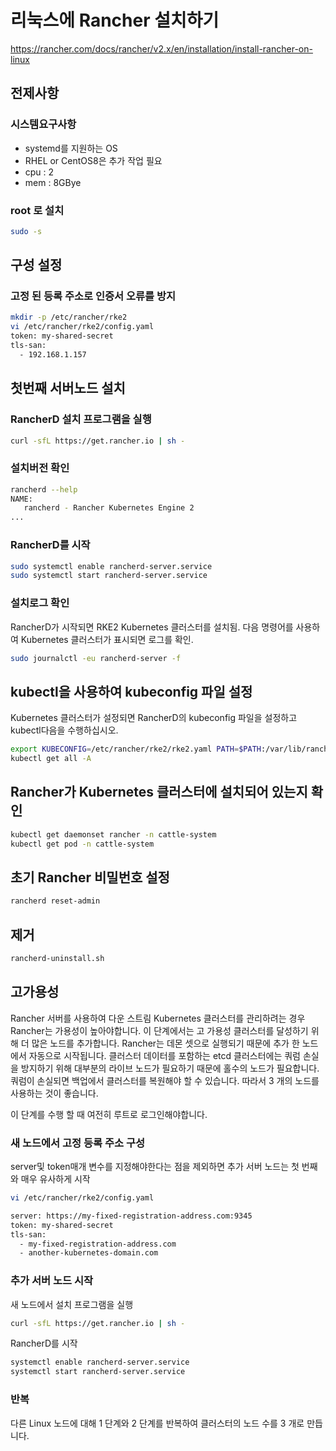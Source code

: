 # 리눅스에 Rancher 설치하기
https://rancher.com/docs/rancher/v2.x/en/installation/install-rancher-on-linux

## 전제사항
### 시스템요구사항
- systemd를 지원하는 OS
- RHEL or CentOS8은 추가 작업 필요
- cpu : 2
- mem : 8GBye

### root 로 설치
```bash
sudo -s
```

## 구성 설정
### 고정 된 등록 주소로 인증서 오류를 방지
```bash
mkdir -p /etc/rancher/rke2
vi /etc/rancher/rke2/config.yaml
token: my-shared-secret
tls-san:
  - 192.168.1.157
```

## 첫번째 서버노드 설치
### RancherD 설치 프로그램을 실행
```bash
curl -sfL https://get.rancher.io | sh -
```

### 설치버전 확인
```bash
rancherd --help
NAME:
   rancherd - Rancher Kubernetes Engine 2
...
```

### RancherD를 시작
```bash
sudo systemctl enable rancherd-server.service
sudo systemctl start rancherd-server.service
```

### 설치로그 확인
RancherD가 시작되면 RKE2 Kubernetes 클러스터를 설치됨.
다음 명령어를 사용하여 Kubernetes 클러스터가 표시되면 로그를 확인.
```bash
sudo journalctl -eu rancherd-server -f
```

## kubectl을 사용하여 kubeconfig 파일 설정
Kubernetes 클러스터가 설정되면 RancherD의 kubeconfig 파일을 설정하고 kubectl다음을 수행하십시오.
```bash
export KUBECONFIG=/etc/rancher/rke2/rke2.yaml PATH=$PATH:/var/lib/rancher/rke2/bin
kubectl get all -A
```

## Rancher가 Kubernetes 클러스터에 설치되어 있는지 확인
```bash
kubectl get daemonset rancher -n cattle-system
kubectl get pod -n cattle-system
```

## 초기 Rancher 비밀번호 설정
```bash
rancherd reset-admin
```

## 제거
```bash
rancherd-uninstall.sh
```

## 고가용성
Rancher 서버를 사용하여 다운 스트림 Kubernetes 클러스터를 관리하려는 경우 Rancher는 가용성이 높아야합니다.
이 단계에서는 고 가용성 클러스터를 달성하기 위해 더 많은 노드를 추가합니다.
Rancher는 데몬 셋으로 실행되기 때문에 추가 한 노드에서 자동으로 시작됩니다.
클러스터 데이터를 포함하는 etcd 클러스터에는 쿼럼 손실을 방지하기 위해 대부분의 라이브 노드가 필요하기 때문에 홀수의 노드가 필요합니다.
쿼럼이 손실되면 백업에서 클러스터를 복원해야 할 수 있습니다. 따라서 3 개의 노드를 사용하는 것이 좋습니다.

이 단계를 수행 할 때 여전히 루트로 로그인해야합니다.

### 새 노드에서 고정 등록 주소 구성
server및 token매개 변수를 지정해야한다는 점을 제외하면 추가 서버 노드는 첫 번째와 매우 유사하게 시작
```bash
vi /etc/rancher/rke2/config.yaml

server: https://my-fixed-registration-address.com:9345
token: my-shared-secret
tls-san:
  - my-fixed-registration-address.com
  - another-kubernetes-domain.com
```

### 추가 서버 노드 시작
새 노드에서 설치 프로그램을 실행
```bash
curl -sfL https://get.rancher.io | sh -
```

RancherD를 시작
```bash
systemctl enable rancherd-server.service
systemctl start rancherd-server.service
```

### 반복
다른 Linux 노드에 대해 1 단계와 2 단계를 반복하여 클러스터의 노드 수를 3 개로 만듭니다.
